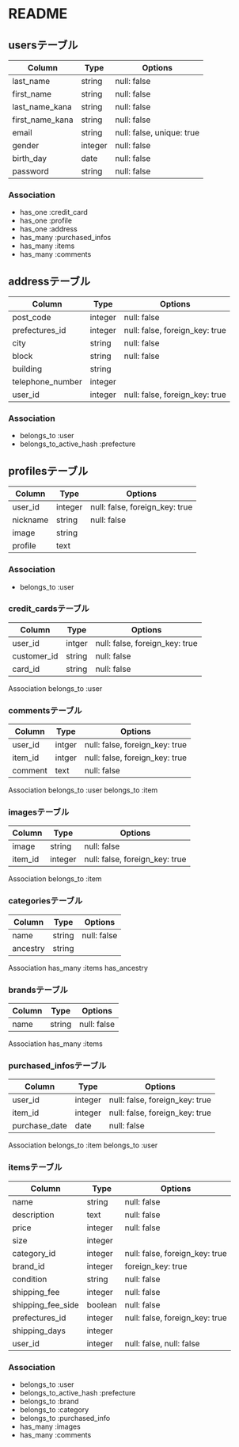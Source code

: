 # README


## usersテーブル
|Column           |Type    |Options                          |
|-----------------|--------|---------------------------------|
|last_name        |string  |null: false                      |
|first_name       |string  |null: false                      |
|last_name_kana   |string  |null: false                      |
|first_name_kana  |string  |null: false                      |
|email            |string  |null: false, unique: true        |
|gender           |integer |null: false                      |
|birth_day        |date    |null: false                      |
|password         |string  |null: false                      |

### Association
- has_one :credit_card
- has_one :profile
- has_one :address
- has_many :purchased_infos
- has_many :items
- has_many :comments
  


## addressテーブル
|Column          |Type    |Options                            |
|----------------|--------|-----------------------------------|
|post_code       |integer |null: false                        |
|prefectures_id  |integer |null: false, foreign_key: true     |
|city            |string  |null: false                        |
|block           |string  |null: false                        |
|building        |string  |                                   |
|telephone_number|integer |                                   |
|user_id         |integer |null: false, foreign_key: true     |

### Association
- belongs_to :user
- belongs_to_active_hash :prefecture
  


## profilesテーブル
|Column        |Type     |Options                            |
|--------------|---------|-----------------------------------|
|user_id       |integer  |null: false, foreign_key: true     |
|nickname      |string   |null: false                        |
|image         |string   |                                   |
|profile       |text     |                                   |

### Association
- belongs_to :user



### credit_cardsテーブル
|Column|Type|Options|
|------|----|-------|
|user_id|intger|null: false, foreign_key: true|
|customer_id|string|null: false|
|card_id|string|null: false|

Association
belongs_to :user

### commentsテーブル
|Column|Type|Options|
|------|----|-------|
|user_id|intger|null: false, foreign_key: true|
|item_id|intger|null: false, foreign_key: true|
|comment|text|null: false    |

Association
belongs_to :user
belongs_to :item

### imagesテーブル
|Column|Type|Options|
|------|----|-------|
|image|string|null: false|
|item_id|integer|null: false, foreign_key: true|

Association
belongs_to :item

### categoriesテーブル
|Column|Type|Options|
|------|----|-------|
|name|string|null: false|
|ancestry|string|      |

Association
has_many :items
has_ancestry

### brandsテーブル
|Column|Type|Options|
|------|----|-------|
|name|string|null: false|

Association
has_many :items

### purchased_infosテーブル
|Column|Type|Options|
|------|----|-------|
|user_id|integer|null: false, foreign_key: true|
|item_id|integer|null: false, foreign_key: true|
|purchase_date|date|null: false|

Association
belongs_to :item
belongs_to :user

### itemsテーブル
|Column|Type|Options|
|------|----|-------|
|name|string|null: false|
|description|text|null: false|
|price|integer|null: false|
|size|integer|         |
|category_id|integer|null: false, foreign_key: true|
|brand_id|integer| foreign_key: true|
|condition|string|null: false|
|shipping_fee|integer|null: false|
|shipping_fee_side|boolean|null: false|
|prefectures_id|integer|null: false, foreign_key: true|
|shipping_days|integer||
|user_id|integer|null: false, null: false|

### Association
- belongs_to :user
- belongs_to_active_hash :prefecture
- belongs_to :brand
- belongs_to :category
- belongs_to :purchased_info
- has_many :images
- has_many :comments

